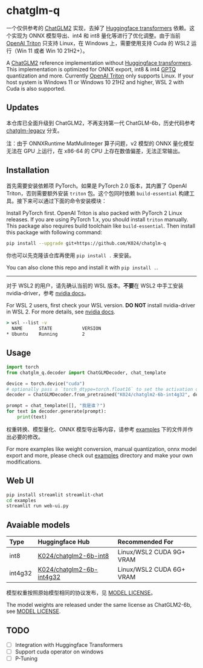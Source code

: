 
# chatglm-q

一个仅供参考的 [ChatGLM2](https://huggingface.co/THUDM/chatglm2-6b) 实现，去掉了 [Huggingface transformers](https://huggingface.co/docs/transformers) 依赖。这个实现为 ONNX 模型导出、int4 和 int8 量化等进行了优化调整。由于当前 [OpenAI Triton](https://github.com/openai/triton) 只支持 Linux，在 Windows 上，需要使用支持 Cuda 的 WSL2 运行（Win 11 或者 Win 10 21H2+）。

A [ChatGLM2](https://huggingface.co/THUDM/chatglm2-6b) reference implementation without [Huggingface transformers](https://huggingface.co/docs/transformers). This implementation is optimized for ONNX export, int8 & int4 [GPTQ](https://github.com/IST-DASLab/gptq) quantization and more. Currently [OpenAI Triton](https://github.com/openai/triton) only supports Linux. If your host system is Windows 11 or Windows 10 21H2 and higher, WSL 2 with Cuda is also supported.

## Updates

本仓库已全面升级到 ChatGLM2，不再支持第一代 ChatGLM-6b，历史代码参考 [chatglm-legacy](https://github.com/K024/chatglm-q/tree/chatglm-legacy) 分支。

注：由于 ONNXRuntime MatMulInteger 算子问题，v2 模型的 ONNX 量化模型无法在 GPU 上运行，在 x86-64 的 CPU 上存在数值偏差，无法正常输出。

## Installation

首先需要安装依赖项 PyTorch。如果是 PyTorch 2.0 版本，其内置了 OpenAI Triton，否则需要额外安装 `triton` 包。这个包同时依赖 `build-essential` 构建工具。接下来可以通过下面的命令安装模块：

Install PyTorch first. OpenAI Triton is also packed with PyTorch 2 Linux releases. If you are using PyTorch 1.x, you should install `triton` manually. This package also requires build toolchain like `build-essential`. Then install this package with following command:

```bash
pip install --upgrade git+https://github.com/K024/chatglm-q
```

你也可以先克隆该仓库再使用 `pip install .` 来安装。

You can also clone this repo and install it with `pip install .`.

---

对于 WSL2 的用户，请先确认当前的 WSL 版本。**不要**在 WSL2 中手工安装 nvidia-driver，参考 [nvidia docs](https://docs.nvidia.com/cuda/wsl-user-guide/index.html)。

For WSL 2 users, first check your WSL version. **DO NOT** install nvidia-driver in WSL 2. For more details, see [nvidia docs](https://docs.nvidia.com/cuda/wsl-user-guide/index.html).

```bat
> wsl --list -v
  NAME      STATE           VERSION
* Ubuntu    Running         2
```

## Usage

```python
import torch
from chatglm_q.decoder import ChatGLMDecoder, chat_template

device = torch.device("cuda")
# optionally pass a `torch_dtype=torch.float16` to set the activation dtype
decoder = ChatGLMDecoder.from_pretrained("K024/chatglm2-6b-int4g32", device=device)

prompt = chat_template([], "我是谁？")
for text in decoder.generate(prompt):
    print(text)
```

权重转换、模型量化、ONNX 模型导出等内容，请参考 [examples](./examples) 下的文件并作出必要的修改。

For more examples like weight conversion, manual quantization, onnx model export and more, please check out [examples](./examples) directory and make your own modifications.

## Web UI

```bash
pip install streamlit streamlit-chat
cd examples
streamlit run web-ui.py
```

## Avaiable models

| Type      | Huggingface Hub                                                               | Recommended For                               |
| :-------- | :---------------------------------------------------------------------------- | :-------------------------------------------- |
| int8      | [K024/chatglm2-6b-int8](https://huggingface.co/K024/chatglm2-6b-int8)           | Linux/WSL2 CUDA 9G+ VRAM                      |
| int4g32   | [K024/chatglm2-6b-int4g32](https://huggingface.co/K024/chatglm2-6b-int4g32)     | Linux/WSL2 CUDA 6G+ VRAM                      |

模型权重按照原始模型相同的协议发布，见 [MODEL LICENSE](https://huggingface.co/THUDM/chatglm2-6b/blob/main/MODEL_LICENSE)。

The model weights are released under the same license as ChatGLM2-6b, see [MODEL LICENSE](https://huggingface.co/THUDM/chatglm2-6b/blob/main/MODEL_LICENSE).

## TODO

- [ ] Integration with Huggingface Transformers
- [ ] Support cuda operator on windows
- [ ] P-Tuning

